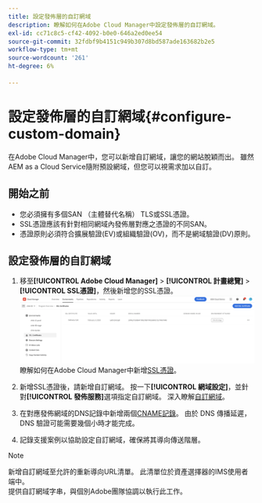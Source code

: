 ```yaml
---
title: 設定發佈層的自訂網域
description: 瞭解如何在Adobe Cloud Manager中設定發佈層的自訂網域。
exl-id: cc71c8c5-cf42-4092-b0e0-646a2ed0ee54
source-git-commit: 32fdbf9b4151c949b307d8bd587ade163682b2e5
workflow-type: tm+mt
source-wordcount: '261'
ht-degree: 6%

---
```


# 設定發佈層的自訂網域{#configure-custom-domain}

在Adobe Cloud Manager中，您可以新增自訂網域，讓您的網站脫穎而出。 雖然AEM as a Cloud Service隨附預設網域，但您可以視需求加以自訂。

## 開始之前

* 您必須擁有多個SAN （主體替代名稱） TLS或SSL憑證。
* SSL憑證應該有針對相同網域內發佈層對應之憑證的不同SAN。
* 憑證原則必須符合擴展驗證(EV)或組織驗證(OV)，而不是網域驗證(DV)原則。


## 設定發佈層的自訂網域

1. 移至&#x200B;**[!UICONTROL Adobe Cloud Manager]** > **[!UICONTROL 計畫總覽]** > **[!UICONTROL SSL憑證]**，然後新增您的SSL憑證。
   ![影像](/help/assets/assets/ssl-certificate.png)
瞭解如何在Adobe Cloud Manager中新增[SSL憑證](/help/implementing/cloud-manager/managing-ssl-certifications/add-ssl-certificate.md)。

1. 新增SSL憑證後，請新增自訂網域。 按一下&#x200B;**[!UICONTROL 網域設定]**，並針對&#x200B;**[!UICONTROL 發佈服務]**&#x200B;選項指定自訂網域。
深入瞭解[自訂網域](/help/implementing/cloud-manager/custom-domain-names/add-custom-domain-name.md)。

1. 在對應發佈網域的DNS記錄中新增兩個[CNAME記錄](/help/implementing/cloud-manager/custom-domain-names/add-custom-domain-name.md)。
由於 DNS 傳播延遲，DNS 驗證可能需要幾個小時才能完成。

1. 記錄支援案例以協助設定自訂網域，確保將其導向傳送階層。

>[!NOTE]
>
>新增自訂網域至允許的重新導向URL清單。 此清單位於資產選擇器的IMS使用者端中。<br>提供自訂網域字串，與個別Adobe團隊協調以執行此工作。
